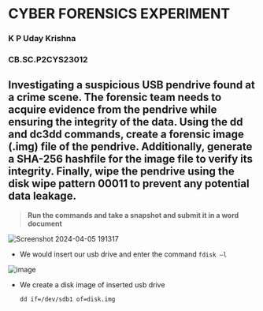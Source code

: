 # CYBER FORENSICS EXPERIMENT
### K P Uday Krishna
### CB.SC.P2CYS23012

## Investigating a suspicious USB pendrive found at a crime scene. The forensic team needs to acquire evidence from the pendrive while ensuring the integrity of the data. Using the dd and dc3dd commands, create a forensic image (.img) file of the pendrive. Additionally, generate a SHA-256 hashfile for the image file to verify its integrity. Finally, wipe the pendrive using the disk wipe pattern 00011 to prevent any potential data leakage. 

> **Run the commands and take a snapshot and submit it in a word document**

![Screenshot 2024-04-05 191317](https://github.com/udayk01/Cyber-Forensics/assets/52235763/fb45ec9f-536a-4e38-8678-72f9de4830cf)

- We would insert our usb drive and enter the command ```fdisk –l```
  
![image](https://github.com/udayk01/Cyber-Forensics/assets/52235763/da95ee8e-fa79-4d1c-b2eb-5313c8027bd4)

- We create a disk image of inserted usb drive

  ```dd if=/dev/sdb1 of=disk.img```
  
